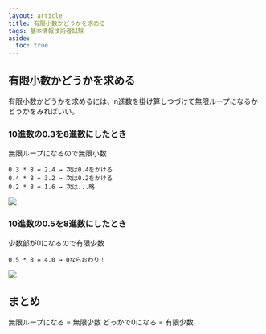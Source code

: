 ```yaml
---
layout: article
title: 有限小数かどうかを求める
tags: 基本情報技術者試験
aside:
  toc: true
---
```



## 有限小数かどうかを求める

有限小数かどうかを求めるには、n進数を掛け算しつづけて無限ループになるかどうかをみればいい。


### 10進数の0.3を8進数にしたとき

無限ループになるので無限小数

```
0.3 * 8 = 2.4 → 次は0.4をかける
0.4 * 8 = 3.2 → 次は0.2をかける
0.2 * 8 = 1.6 → 次は...略
```

<img src="https://latex.codecogs.com/gif.latex?\begin{array}{rr}&space;&&space;0.3&space;\\&space;\div&space;&&space;8&space;\\&space;\hline&space;&&space;3.2&space;\\&space;\div&space;&&space;8&space;\\&space;\hline&space;&&space;1.6&space;\\&space;\div&space;&&space;8&space;\\&space;\hline&space;&&space;4.8&space;\\&space;\div&space;&&space;8&space;\\&space;\hline&space;&&space;6.4&space;\\&space;.&space;.&space;.&space;\infty&space;\end{array}" />

### 10進数の0.5を8進数にしたとき

少数部が0になるので有限少数

```
0.5 * 8 = 4.0 → 0ならおわり！

```

<img src ="https://latex.codecogs.com/gif.latex?\begin{array}{rr}&space;&&space;0.5&space;\\&space;\div&space;&&space;8&space;\\&space;\hline&space;&&space;4.0&space;\\&space;\end{array}" />

## まとめ

無限ループになる = 無限少数
どっかで0になる = 有限少数


